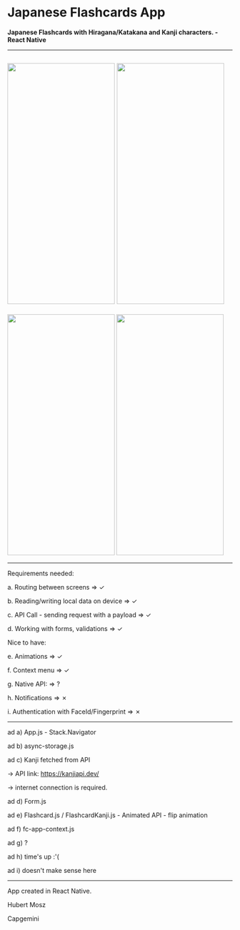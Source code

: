 # Japanese Flashcards App
**Japanese Flashcards with Hiragana/Katakana and Kanji characters. - React Native** 

- - -


<img src="https://user-images.githubusercontent.com/96893372/221716388-4f06d722-a711-4339-9998-1e0ef838ef8c.png" width="240" height="540"> <img src="https://user-images.githubusercontent.com/96893372/221716447-e39abe29-b738-4ca9-a9d7-82f507db3310.png" width="240" height="540"> 
-
<img src="https://user-images.githubusercontent.com/96893372/221716456-4b01d17b-6336-4ee0-be04-ee6a63b479a0.png" width="240" height="540"> <img src="https://user-images.githubusercontent.com/96893372/221716466-0b6bb384-56a7-4c4c-8fca-c959a2e8176e.png" width="240" height="540">

- - -

Requirements needed:

  a.	Routing between screens                     => ✓
  
  b.	Reading/writing local data on device        => ✓
  
  c.	API Call - sending request with a payload   => ✓
  
  d.	Working with forms, validations             => ✓
  
Nice to have:

  e.	Animations                                  => ✓
  
  f.	Context menu                                => ✓
  
  g.	Native API:                                 => ?
  
  h.	Notifications                               => ✗
  
  i.	Authentication with FaceId/Fingerprint      => ✗

- - - 

ad a) App.js - Stack.Navigator

ad b) async-storage.js

ad c) Kanji fetched from API 

-> API link: https://kanjiapi.dev/
      
-> internet connection is required.
      
ad d) Form.js

ad e) Flashcard.js / FlashcardKanji.js - Animated API - flip animation

ad f) fc-app-context.js

ad g) ?

ad h) time's up :'(

ad i) doesn't make sense here

- - -

App created in React Native.

Hubert Mosz

Capgemini
